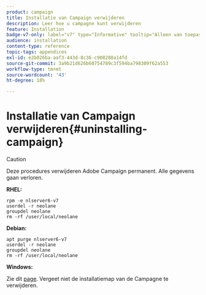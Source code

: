```yaml
---
product: campaign
title: Installatie van Campaign verwijderen
description: Leer hoe u campagne kunt verwijderen
feature: Installation
badge-v7-only: label="v7" type="Informative" tooltip="Alleen van toepassing op Campaign Classic v7"
audience: installation
content-type: reference
topic-tags: appendices
exl-id: e2b026ba-aaf3-443d-8c36-c908288a14fd
source-git-commit: 3a9b21d626b60754789c3f594ba798309f62a553
workflow-type: tm+mt
source-wordcount: '43'
ht-degree: 18%

---
```


# Installatie van Campaign verwijderen{#uninstalling-campaign}



>[!CAUTION]
>
>Deze procedures verwijderen Adobe Campaign permanent. Alle gegevens gaan verloren.

**RHEL:**

```
rpm -e nlserver6-v7
userdel -r neolane
groupdel neolane
rm -rf /user/local/neolane
```

**Debian:**

```
apt purge nlserver6-v7
userdel -r neolane
groupdel neolane
rm -rf /user/local/neolane
```

**Windows:**

Zie dit [page](../../migration/using/migrating-in-windows-for-adobe-campaign-7.md#deleting-and-cleansing-adobe-campaign-previous-version). Vergeet niet de installatiemap van de Campagne te verwijderen.
